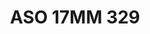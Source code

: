 ---
title: ASO 17MM 329
date: 
draft: false

# descripcion
description : Anillo de plata 925.

materials: Plata 1044

color: 

dimensions: 17mm diámetro

code: 05-23-1718

type: "Anillos"

categories: []

price: $5.120,00

price_eftvo: $4.350,00

# Images
# first image will be shown in the product page
images:
  # - image: "images/path_to_image"
  # La ubicacion de las imagenes es imagenes/Anillos/Anillos.Solo Plata/05-23-1718-aso-17mm-329
  - image: "./images/anillos/solo_plata/05-23-1718-aso-17mm-329.JPG"
---